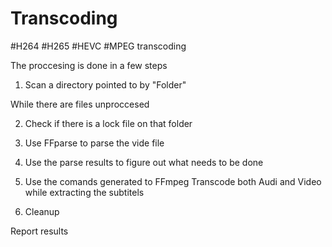 # Transcoding
#H264 #H265 #HEVC #MPEG transcoding

The proccesing is done in a few steps

1) Scan a directory pointed to by "Folder"

While there are files unproccesed

  2) Check if there is a lock file on that folder

  3) Use FFparse to parse the vide file
  
  4) Use the parse results to figure out what needs to be done
  
  5) Use the comands generated to FFmpeg Transcode both Audi and Video while extracting the subtitels
  
  6) Cleanup
 
 Report results
 

